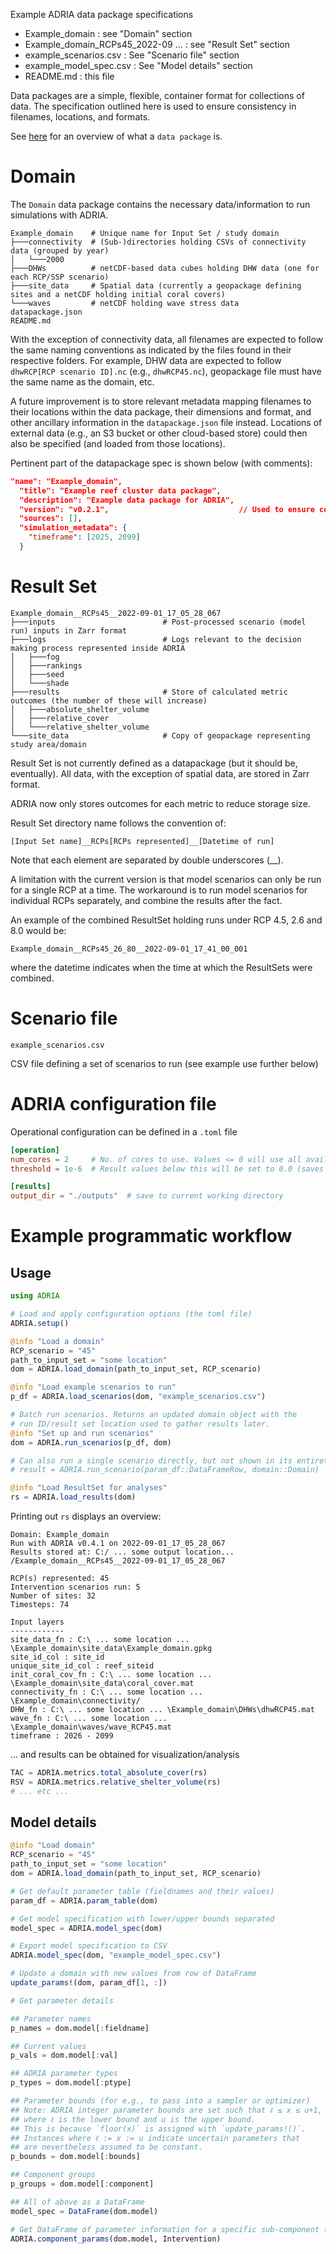 Example ADRIA data package specifications

- Example_domain : see "Domain" section
- Example_domain_RCPs45_2022-09 ... : see "Result Set" section
- example_scenarios.csv : See "Scenario file" section
- example_model_spec.csv : See "Model details" section
- README.md : this file

Data packages are a simple, flexible, container format for collections of data.
The specification outlined here is used to ensure consistency in filenames, locations, and formats.

See [here](https://specs.frictionlessdata.io/data-package/) for an overview of what a `data package` is.


# Domain

The `Domain` data package contains the necessary data/information to run simulations with
ADRIA.

```
Example_domain    # Unique name for Input Set / study domain
├───connectivity  # (Sub-)directories holding CSVs of connectivity data (grouped by year)
│   └───2000
├───DHWs          # netCDF-based data cubes holding DHW data (one for each RCP/SSP scenario)
├───site_data     # Spatial data (currently a geopackage defining sites and a netCDF holding initial coral covers)
└───waves         # netCDF holding wave stress data
datapackage.json
README.md
```

With the exception of connectivity data, all filenames are expected to follow the same naming conventions
as indicated by the files found in their respective folders. For example, DHW data are expected to follow
`dhwRCP[RCP scenario ID].nc` (e.g., `dhwRCP45.nc`), geopackage file must have the same name as the domain, etc.

A future improvement is to store relevant metadata mapping filenames to their locations within the
data package, their dimensions and format, and other ancillary information in the `datapackage.json`
file instead. Locations of external data (e.g., an S3 bucket or other cloud-based store) could
then also be specified (and loaded from those locations).

Pertinent part of the datapackage spec is shown below (with comments):

```json
"name": "Example_domain",
  "title": "Example reef cluster data package",
  "description": "Example data package for ADRIA",
  "version": "v0.2.1",                             // Used to ensure compatibility with current ADRIA version 
  "sources": [],
  "simulation_metadata": {
    "timeframe": [2025, 2099]
  }
```


# Result Set

```
Example_domain__RCPs45__2022-09-01_17_05_28_067
├───inputs                        # Post-processed scenario (model run) inputs in Zarr format
├───logs                          # Logs relevant to the decision making process represented inside ADRIA
│   ├───fog
│   ├───rankings
│   ├───seed
│   └───shade
├───results                       # Store of calculated metric outcomes (the number of these will increase)
│   ├───absolute_shelter_volume
│   ├───relative_cover
│   └───relative_shelter_volume
└───site_data                     # Copy of geopackage representing study area/domain
```

Result Set is not currently defined as a datapackage (but it should be, eventually).
All data, with the exception of spatial data, are stored in Zarr format.

ADRIA now only stores outcomes for each metric to reduce storage size.

Result Set directory name follows the convention of:

`[Input Set name]__RCPs[RCPs represented]__[Datetime of run]`

Note that each element are separated by double underscores (__).

A limitation with the current version is that model scenarios can only be run for a single RCP at a time.
The workaround is to run model scenarios for individual RCPs separately, and combine the results after the fact.

An example of the combined ResultSet holding runs under RCP 4.5, 2.6 and 8.0 would be:

`Example_domain__RCPs45_26_80__2022-09-01_17_41_00_001`

where the datetime indicates when the time at which the ResultSets were combined.


# Scenario file

```
example_scenarios.csv
```

CSV file defining a set of scenarios to run (see example use further below)

# ADRIA configuration file

Operational configuration can be defined in a `.toml` file

```toml
[operation]
num_cores = 2     # No. of cores to use. Values <= 0 will use all available cores.
threshold = 1e-6  # Result values below this will be set to 0.0 (saves space for large number of runs)

[results]
output_dir = "./outputs"  # save to current working directory
```

# Example programmatic workflow


## Usage

```julia
using ADRIA

# Load and apply configuration options (the toml file)
ADRIA.setup()

@info "Load a domain"
RCP_scenario = "45"
path_to_input_set = "some location"
dom = ADRIA.load_domain(path_to_input_set, RCP_scenario)

@info "Load example scenarios to run"
p_df = ADRIA.load_scenarios(dom, "example_scenarios.csv")

# Batch run scenarios. Returns an updated domain object with the 
# run ID/result set location used to gather results later.
@info "Set up and run scenarios"
dom = ADRIA.run_scenarios(p_df, dom)

# Can also run a single scenario directly, but not shown in its entirety here.
# result = ADRIA.run_scenario(param_df::DataFrameRow, domain::Domain)

@info "Load ResultSet for analyses"
rs = ADRIA.load_results(dom)
```


Printing out `rs` displays an overview:

```
Domain: Example_domain
Run with ADRIA v0.4.1 on 2022-09-01_17_05_28_067
Results stored at: C:/ ... some output location... /Example_domain__RCPs45__2022-09-01_17_05_28_067

RCP(s) represented: 45
Intervention scenarios run: 5
Number of sites: 32
Timesteps: 74

Input layers
------------
site_data_fn : C:\ ... some location ... \Example_domain\site_data\Example_domain.gpkg
site_id_col : site_id
unique_site_id_col : reef_siteid
init_coral_cov_fn : C:\ ... some location ... \Example_domain\site_data\coral_cover.mat
connectivity_fn : C:\ ... some location ... \Example_domain\connectivity/
DHW_fn : C:\ ... some location ... \Example_domain\DHWs\dhwRCP45.mat
wave_fn : C:\ ... some location ... \Example_domain\waves/wave_RCP45.mat
timeframe : 2026 - 2099
```

... and results can be obtained for visualization/analysis

```julia
TAC = ADRIA.metrics.total_absolute_cover(rs)
RSV = ADRIA.metrics.relative_shelter_volume(rs)
# ... etc ...
```

## Model details

```julia
@info "Load domain"
RCP_scenario = "45"
path_to_input_set = "some location"
dom = ADRIA.load_domain(path_to_input_set, RCP_scenario)

# Get default parameter table (fieldnames and their values)
param_df = ADRIA.param_table(dom)

# Get model specification with lower/upper bounds separated
model_spec = ADRIA.model_spec(dom)

# Export model specification to CSV
ADRIA.model_spec(dom, "example_model_spec.csv")

# Update a domain with new values from row of DataFrame
update_params!(dom, param_df[1, :])

# Get parameter details

## Parameter names
p_names = dom.model[:fieldname]

## Current values
p_vals = dom.model[:val]

## ADRIA parameter types
p_types = dom.model[:ptype]

## Parameter bounds (for e.g., to pass into a sampler or optimizer)
## Note: ADRIA integer parameter bounds are set such that ℓ ≤ x ≤ u+1,
## where ℓ is the lower bound and u is the upper bound.
## This is because `floor(x)` is assigned with `update_params!()`.
## Instances where ℓ := x := u indicate uncertain parameters that 
## are nevertheless assumed to be constant.
p_bounds = dom.model[:bounds]

## Component groups
p_groups = dom.model[:component]

## All of above as a DataFrame
model_spec = DataFrame(dom.model)

# Get DataFrame of parameter information for a specific sub-component (Intervention, Criteria, Coral)
ADRIA.component_params(dom.model, Intervention)
```